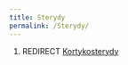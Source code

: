 ```yaml
---
title: Sterydy
permalink: /Sterydy/
---
```


1.  REDIRECT [Kortykosterydy](/Kortykosterydy "wikilink")
